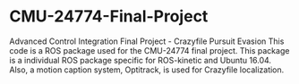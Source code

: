 # CMU-24774-Final-Project
Advanced Control Integration Final Project - Crazyfile Pursuit Evasion
This code is a ROS package used for the CMU-24774 final project. This package is a individual ROS package specific for ROS-kinetic and Ubuntu 16.04. Also, a motion caption system, Optitrack, is used for Crazyfile localization.
